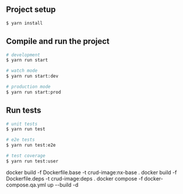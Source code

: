 ## Project setup

```bash
$ yarn install
```

## Compile and run the project

```bash
# development
$ yarn run start

# watch mode
$ yarn run start:dev

# production mode
$ yarn run start:prod
```

## Run tests

```bash
# unit tests
$ yarn run test

# e2e tests
$ yarn run test:e2e

# test coverage
$ yarn run test:user
```

docker build -f Dockerfile.base -t crud-image:nx-base .
docker build -f Dockerfile.deps -t crud-image:deps .
docker compose -f docker-compose.qa.yml up --build -d
